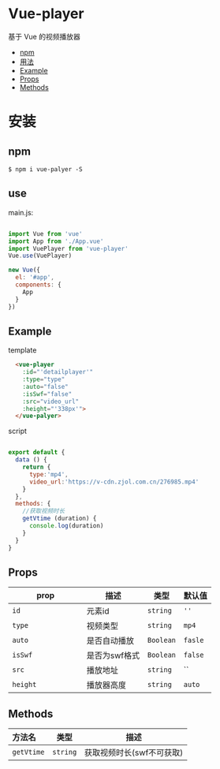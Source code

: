 # Vue-player

基于 Vue 的视频播放器
- [npm](#npm)
- [用法](#use)
- [Example](#example)
- [Props](#props)
- [Methods](#methods)


# 安装

## npm

```
$ npm i vue-palyer -S
```

## use

main.js:

```javascript

import Vue from 'vue'
import App from './App.vue'
import VuePlayer from 'vue-player'
Vue.use(VuePlayer)

new Vue({
  el: '#app',
  components: {
    App
  }
})
```

## Example

template
```html
  <vue-player 
    :id="'detailplayer'" 
    :type="type" 
    :auto="false" 
    :isSwf="false" 
    :src="video_url" 
    :height="'338px'">
  </vue-palyer>
```
script
```js

export default {
  data () {
    return {
      type:'mp4',
      video_url:'https://v-cdn.zjol.com.cn/276985.mp4'
    }
  },
  methods: {
    //获取视频时长
    getVtime (duration) {
      console.log(duration)
    }
  }
}

```

## Props

| prop <div style="width: 135px"></div> | 描述 | 类型 | 默认值 |
| --- | --- | --- | --- |
| `id`    | 元素id            | `string`       |   `''`       |
| `type`    | 视频类型            | `string`       |   `mp4`       |
| `auto`    | 是否自动播放            | `Boolean`       |   `fasle`       |
| `isSwf`    | 是否为swf格式            | `Boolean`       |   `false`       |
| `src`    | 播放地址            | `string`       |   ``       |
| `height`    | 播放器高度            | `string`       |   `auto`       |

## Methods
| 方法名 | 类型 | 描述 |
| :--- | --- | --- |
| `getVtime` | `string` | 获取视频时长(swf不可获取)

